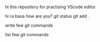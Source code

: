 hi this repository for practising VScode editor

hi ra bava how are you?
git status
git add .

write few git commands

list few git commands
